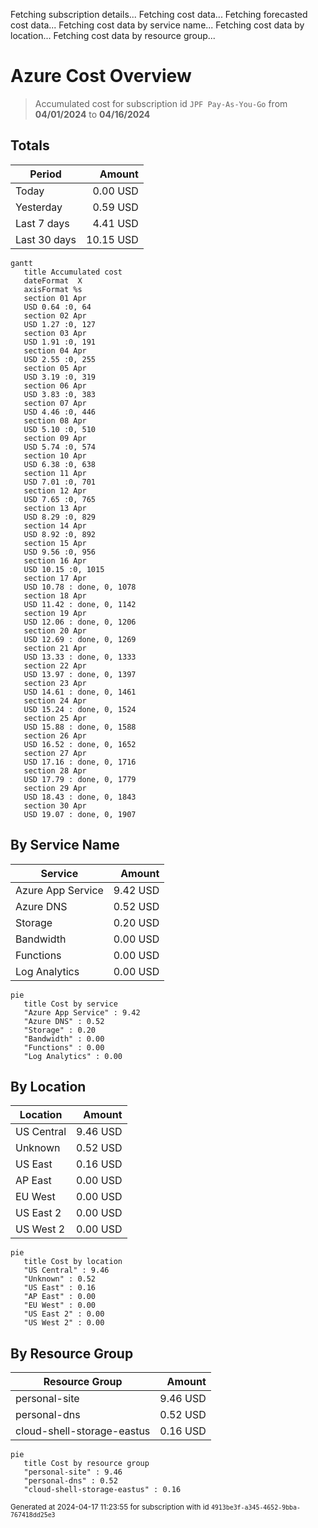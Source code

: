 Fetching subscription details...
Fetching cost data...
Fetching forecasted cost data...
Fetching cost data by service name...
Fetching cost data by location...
Fetching cost data by resource group...
# Azure Cost Overview

> Accumulated cost for subscription id `JPF Pay-As-You-Go` from **04/01/2024** to **04/16/2024**

## Totals

|Period|Amount|
|---|---:|
|Today|0.00 USD|
|Yesterday|0.59 USD|
|Last 7 days|4.41 USD|
|Last 30 days|10.15 USD|

```mermaid
gantt
   title Accumulated cost
   dateFormat  X
   axisFormat %s
   section 01 Apr
   USD 0.64 :0, 64
   section 02 Apr
   USD 1.27 :0, 127
   section 03 Apr
   USD 1.91 :0, 191
   section 04 Apr
   USD 2.55 :0, 255
   section 05 Apr
   USD 3.19 :0, 319
   section 06 Apr
   USD 3.83 :0, 383
   section 07 Apr
   USD 4.46 :0, 446
   section 08 Apr
   USD 5.10 :0, 510
   section 09 Apr
   USD 5.74 :0, 574
   section 10 Apr
   USD 6.38 :0, 638
   section 11 Apr
   USD 7.01 :0, 701
   section 12 Apr
   USD 7.65 :0, 765
   section 13 Apr
   USD 8.29 :0, 829
   section 14 Apr
   USD 8.92 :0, 892
   section 15 Apr
   USD 9.56 :0, 956
   section 16 Apr
   USD 10.15 :0, 1015
   section 17 Apr
   USD 10.78 : done, 0, 1078
   section 18 Apr
   USD 11.42 : done, 0, 1142
   section 19 Apr
   USD 12.06 : done, 0, 1206
   section 20 Apr
   USD 12.69 : done, 0, 1269
   section 21 Apr
   USD 13.33 : done, 0, 1333
   section 22 Apr
   USD 13.97 : done, 0, 1397
   section 23 Apr
   USD 14.61 : done, 0, 1461
   section 24 Apr
   USD 15.24 : done, 0, 1524
   section 25 Apr
   USD 15.88 : done, 0, 1588
   section 26 Apr
   USD 16.52 : done, 0, 1652
   section 27 Apr
   USD 17.16 : done, 0, 1716
   section 28 Apr
   USD 17.79 : done, 0, 1779
   section 29 Apr
   USD 18.43 : done, 0, 1843
   section 30 Apr
   USD 19.07 : done, 0, 1907
```

## By Service Name

|Service|Amount|
|---|---:|
|Azure App Service|9.42 USD|
|Azure DNS|0.52 USD|
|Storage|0.20 USD|
|Bandwidth|0.00 USD|
|Functions|0.00 USD|
|Log Analytics|0.00 USD|

```mermaid
pie
   title Cost by service
   "Azure App Service" : 9.42
   "Azure DNS" : 0.52
   "Storage" : 0.20
   "Bandwidth" : 0.00
   "Functions" : 0.00
   "Log Analytics" : 0.00
```

## By Location

|Location|Amount|
|---|---:|
|US Central|9.46 USD|
|Unknown|0.52 USD|
|US East|0.16 USD|
|AP East|0.00 USD|
|EU West|0.00 USD|
|US East 2|0.00 USD|
|US West 2|0.00 USD|

```mermaid
pie
   title Cost by location
   "US Central" : 9.46
   "Unknown" : 0.52
   "US East" : 0.16
   "AP East" : 0.00
   "EU West" : 0.00
   "US East 2" : 0.00
   "US West 2" : 0.00
```

## By Resource Group

|Resource Group|Amount|
|---|---:|
|personal-site|9.46 USD|
|personal-dns|0.52 USD|
|cloud-shell-storage-eastus|0.16 USD|

```mermaid
pie
   title Cost by resource group
   "personal-site" : 9.46
   "personal-dns" : 0.52
   "cloud-shell-storage-eastus" : 0.16
```

<sup>Generated at 2024-04-17 11:23:55 for subscription with id `4913be3f-a345-4652-9bba-767418dd25e3`</sup>
